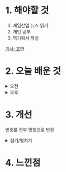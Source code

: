 
# 1. 해야할 것

1. 게임산업 뉴스 읽기 
2. 개인 공부  
3. 역기획서 작성

[기사: 호연](https://www.gamemeca.com/view.php?gid=1752406)

# 2. 오늘 배운 것

<details>
<summary>오전</summary>

## 오늘의 뉴스
### 호연
![image](https://github.com/user-attachments/assets/709c3ab4-c227-4e94-b74f-8f9723c7dbab)

나는 호연이 커뮤니티에서 조롱받을 정도인줄은 몰랐다.\
컨셉이나 티저 영상을 보면서 NC가 새로운 스타일을 도전한다는 느낌을 받았고 재미있어 보였다.

하지만 커뮤니티를 돌아다니면서 조롱을 받고 있기에 이정도로 욕을 먹을 일인가? 라는 생각을 많이 했다.

뭐 이전 행보가 있어서 그럴 수 있다고 하지만 일단 나와봐야 알 수 있는 일이기에 여전히 기대하고 보고 있다.


</details>


<details>
<summary>오후</summary>

## 역기획서 작성
![image](https://github.com/user-attachments/assets/364cd3f5-c466-4c59-beb8-e65b2ee159dd)

플로우 차트 작성

![image](https://github.com/user-attachments/assets/f3c11247-c6e9-4569-9824-fe41d300f352)
****

## 오픈월드 레벨디자인

</details>




# 3. 개선
번호를 전부 명칭으로 변경

<details>
<summary>접기/펼치기</summary>

![image](https://github.com/user-attachments/assets/fcef39d2-c077-48db-b986-695ba392361a)

</details>



# 4. 느낀점


